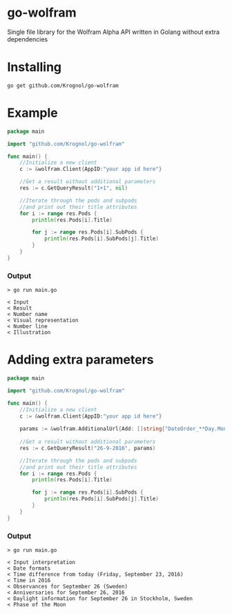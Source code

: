 # go-wolfram
Single file library for the Wolfram Alpha API written in Golang without extra dependencies

# Installing
`go get github.com/Krognol/go-wolfram`

# Example
```go
package main

import "github.com/Krognol/go-wolfram"

func main() {
	//Initialize a new client
	c := &wolfram.Client{AppID:"your app id here"}

	//Get a result without additional parameters
	res := c.GetQueryResult("1+1", nil)

	//Iterate through the pods and subpods
	//and print out their title attributes
	for i := range res.Pods {
		println(res.Pods[i].Title)

		for j := range res.Pods[i].SubPods {
			println(res.Pods[i].SubPods[j].Title)
		}
	}
}
```
### Output

```
> go run main.go

< Input
< Result
< Number name
< Visual representation
< Number line
< Illustration
```

# Adding extra parameters

```go
package main

import "github.com/Krognol/go-wolfram"

func main() {
	//Initialize a new client
	c := &wolfram.Client{AppID:"your app id here"}
  
  	params := &wolfram.AdditionalUrl{Add: []string{"DateOrder_**Day.Month.Year--"}}
  
	//Get a result without additional parameters
	res := c.GetQueryResult("26-9-2016", params)

	//Iterate through the pods and subpods
	//and print out their title attributes
	for i := range res.Pods {
		println(res.Pods[i].Title)

		for j := range res.Pods[i].SubPods {
			println(res.Pods[i].SubPods[j].Title)
		}
	}
}
```

### Output

```
> go run main.go

< Input interpretation
< Date formats
< Time difference from today (Friday, September 23, 2016)
< Time in 2016
< Observances for September 26 (Sweden)
< Anniversaries for September 26, 2016
< Daylight information for September 26 in Stockholm, Sweden
< Phase of the Moon
```
